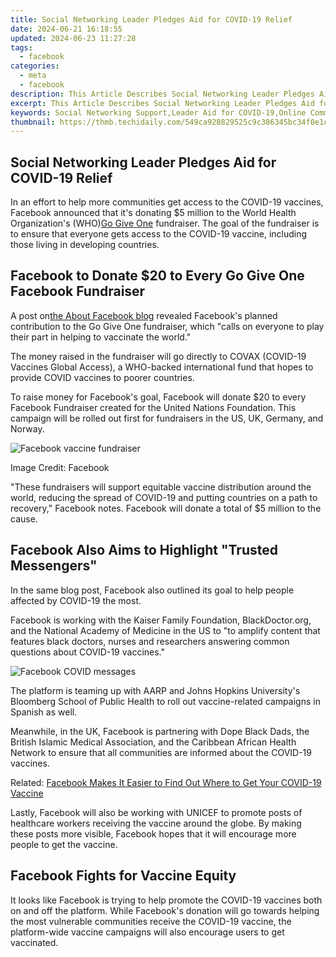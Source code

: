 ```yaml
---
title: Social Networking Leader Pledges Aid for COVID-19 Relief
date: 2024-06-21 16:18:55
updated: 2024-06-23 11:27:28
tags:
  - facebook
categories:
  - meta
  - facebook
description: This Article Describes Social Networking Leader Pledges Aid for COVID-19 Relief
excerpt: This Article Describes Social Networking Leader Pledges Aid for COVID-19 Relief
keywords: Social Networking Support,Leader Aid for COVID-19,Online Community Relief Efforts,High-Profile COVID-19 Contributions,Digital Platform for Pandemic Assistance,Celebrity Philanthropy in Health Crises,Public Figures for Coronavirus Aid
thumbnail: https://thmb.techidaily.com/549ca928829525c9c386345bc34f0e1c4ffcbb4613654a88c4a76774162c73c8.jpg
---
```


## Social Networking Leader Pledges Aid for COVID-19 Relief

 In an effort to help more communities get access to the COVID-19 vaccines, Facebook announced that it's donating $5 million to the World Health Organization's (WHO)[Go Give One](https://gogiveone.org/) fundraiser. The goal of the fundraiser is to ensure that everyone gets access to the COVID-19 vaccine, including those living in developing countries.

## Facebook to Donate $20 to Every Go Give One Facebook Fundraiser

 A post on[the About Facebook blog](https://about.fb.com/news/2021/04/supporting-equitable-access-to-covid-19-vaccines/) revealed Facebook's planned contribution to the Go Give One fundraiser, which "calls on everyone to play their part in helping to vaccinate the world."

 The money raised in the fundraiser will go directly to COVAX (COVID-19 Vaccines Global Access), a WHO-backed international fund that hopes to provide COVID vaccines to poorer countries.

 To raise money for Facebook's goal, Facebook will donate $20 to every Facebook Fundraiser created for the United Nations Foundation. This campaign will be rolled out first for fundraisers in the US, UK, Germany, and Norway.

![Facebook vaccine fundraiser](https://static1.makeuseofimages.com/wordpress/wp-content/uploads/2021/04/facebook-vaccine-fundraiser.png)

Image Credit: Facebook

 "These fundraisers will support equitable vaccine distribution around the world, reducing the spread of COVID-19 and putting countries on a path to recovery," Facebook notes. Facebook will donate a total of $5 million to the cause.

## Facebook Also Aims to Highlight "Trusted Messengers"

 In the same blog post, Facebook also outlined its goal to help people affected by COVID-19 the most.

 Facebook is working with the Kaiser Family Foundation, BlackDoctor.org, and the National Academy of Medicine in the US to "to amplify content that features black doctors, nurses and researchers answering common questions about COVID-19 vaccines."

![Facebook COVID messages](https://static1.makeuseofimages.com/wordpress/wp-content/uploads/2021/04/facebook-covid-messages.png)

 The platform is teaming up with AARP and Johns Hopkins University's Bloomberg School of Public Health to roll out vaccine-related campaigns in Spanish as well.

 Meanwhile, in the UK, Facebook is partnering with Dope Black Dads, the British Islamic Medical Association, and the Caribbean African Health Network to ensure that all communities are informed about the COVID-19 vaccines.

 Related: [Facebook Makes It Easier to Find Out Where to Get Your COVID-19 Vaccine](https://www.makeuseof.com/facebook-makes-easier-find-covid-19-vaccine/)

 Lastly, Facebook will also be working with UNICEF to promote posts of healthcare workers receiving the vaccine around the globe. By making these posts more visible, Facebook hopes that it will encourage more people to get the vaccine.

## Facebook Fights for Vaccine Equity

 It looks like Facebook is trying to help promote the COVID-19 vaccines both on and off the platform. While Facebook's donation will go towards helping the most vulnerable communities receive the COVID-19 vaccine, the platform-wide vaccine campaigns will also encourage users to get vaccinated.


<ins class="adsbygoogle"
     style="display:block"
     data-ad-format="autorelaxed"
     data-ad-client="ca-pub-7571918770474297"
     data-ad-slot="1223367746"></ins>



<ins class="adsbygoogle"
     style="display:block"
     data-ad-client="ca-pub-7571918770474297"
     data-ad-slot="8358498916"
     data-ad-format="auto"
     data-full-width-responsive="true"></ins>

